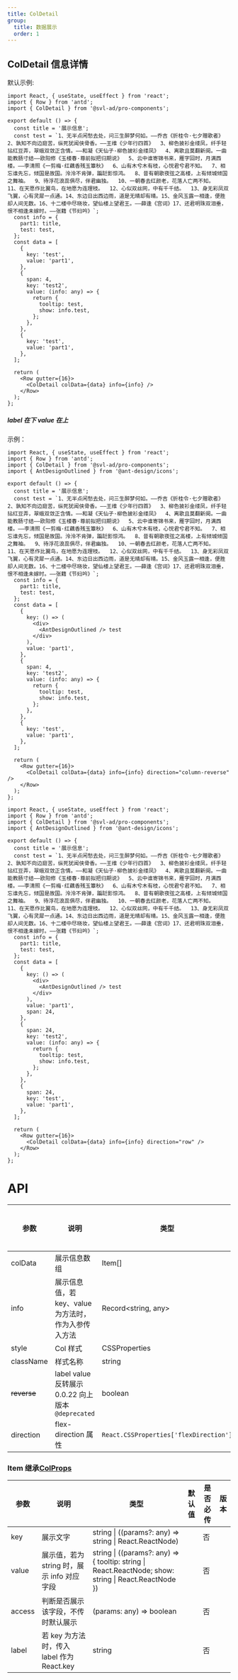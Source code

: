 ```yaml
---
title: ColDetail
group:
  title: 数据展示
  order: 1
---
```


## ColDetail 信息详情

默认示例:

```tsx
import React, { useState, useEffect } from 'react';
import { Row } from 'antd';
import { ColDetail } from '@svl-ad/pro-components';

export default () => {
  const title = '展示信息';
  const test = `1、⽆半点闲愁去处，问三⽣醉梦何如。——乔吉《折桂令·七⼣赠歌者》  2、孰知不向边庭苦，纵死犹闻侠⾻⾹。——王维《少年⾏四⾸》  3、柳⾊披衫⾦缕凤，纤⼿轻拈红⾖弄，翠蛾双敛正含情。——和凝《天仙⼦·柳⾊披衫⾦缕凤》  4、离歌且莫翻新阕。⼀曲能教肠⼨结——欧阳修《⽟楼春·尊前拟把归期说》  5、云中谁寄锦书来，雁字回时，⽉满西楼。——李清照《⼀剪梅·红藕⾹残⽟簟秋》  6、⼭有⽊兮⽊有枝，⼼悦君兮君不知。  7、相忘谁先忘，倾国是故国。泠泠不肯弹，蹁跹影惊鸿。  8、昔有朝歌夜弦之⾼楼，上有倾城倾国之舞袖。  9、待浮花浪蕊俱尽，伴君幽独。  10、⼀朝春去红颜⽼，花落⼈亡两不知。  11、在天愿作⽐翼鸟，在地愿为连理枝。  12、⼼似双丝⽹，中有千千结。  13、⾝⽆彩凤双飞翼，⼼有灵犀⼀点通。14、东边⽇出西边⾬，道是⽆晴却有晴。15、⾦风⽟露⼀相逢，便胜却⼈间⽆数。16、⼗⼆楼中尽晓妆，望仙楼上望君王。——薛逢《宫词》17、还君明珠双泪垂，恨不相逢未嫁时。——张籍《节妇吟》`;
  const info = {
    part1: title,
    test: test,
  };
  const data = [
    {
      key: 'test',
      value: 'part1',
    },
    {
      span: 4,
      key: 'test2',
      value: (info: any) => {
        return {
          tooltip: test,
          show: info.test,
        };
      },
    },
    {
      key: 'test',
      value: 'part1',
    },
  ];

  return (
    <Row gutter={16}>
      <ColDetail colData={data} info={info} />
    </Row>
  );
};
```

##### label 在下 value 在上

示例：

```tsx
import React, { useState, useEffect } from 'react';
import { Row } from 'antd';
import { ColDetail } from '@svl-ad/pro-components';
import { AntDesignOutlined } from '@ant-design/icons';

export default () => {
  const title = '展示信息';
  const test = `1、⽆半点闲愁去处，问三⽣醉梦何如。——乔吉《折桂令·七⼣赠歌者》  2、孰知不向边庭苦，纵死犹闻侠⾻⾹。——王维《少年⾏四⾸》  3、柳⾊披衫⾦缕凤，纤⼿轻拈红⾖弄，翠蛾双敛正含情。——和凝《天仙⼦·柳⾊披衫⾦缕凤》  4、离歌且莫翻新阕。⼀曲能教肠⼨结——欧阳修《⽟楼春·尊前拟把归期说》  5、云中谁寄锦书来，雁字回时，⽉满西楼。——李清照《⼀剪梅·红藕⾹残⽟簟秋》  6、⼭有⽊兮⽊有枝，⼼悦君兮君不知。  7、相忘谁先忘，倾国是故国。泠泠不肯弹，蹁跹影惊鸿。  8、昔有朝歌夜弦之⾼楼，上有倾城倾国之舞袖。  9、待浮花浪蕊俱尽，伴君幽独。  10、⼀朝春去红颜⽼，花落⼈亡两不知。  11、在天愿作⽐翼鸟，在地愿为连理枝。  12、⼼似双丝⽹，中有千千结。  13、⾝⽆彩凤双飞翼，⼼有灵犀⼀点通。14、东边⽇出西边⾬，道是⽆晴却有晴。15、⾦风⽟露⼀相逢，便胜却⼈间⽆数。16、⼗⼆楼中尽晓妆，望仙楼上望君王。——薛逢《宫词》17、还君明珠双泪垂，恨不相逢未嫁时。——张籍《节妇吟》`;
  const info = {
    part1: title,
    test: test,
  };
  const data = [
    {
      key: () => (
        <div>
          <AntDesignOutlined /> test
        </div>
      ),
      value: 'part1',
    },
    {
      span: 4,
      key: 'test2',
      value: (info: any) => {
        return {
          tooltip: test,
          show: info.test,
        };
      },
    },
    {
      key: 'test',
      value: 'part1',
    },
  ];

  return (
    <Row gutter={16}>
      <ColDetail colData={data} info={info} direction="column-reverse" />
    </Row>
  );
};
```

```tsx
import React, { useState, useEffect } from 'react';
import { Row } from 'antd';
import { ColDetail } from '@svl-ad/pro-components';
import { AntDesignOutlined } from '@ant-design/icons';

export default () => {
  const title = '展示信息';
  const test = `1、⽆半点闲愁去处，问三⽣醉梦何如。——乔吉《折桂令·七⼣赠歌者》  2、孰知不向边庭苦，纵死犹闻侠⾻⾹。——王维《少年⾏四⾸》  3、柳⾊披衫⾦缕凤，纤⼿轻拈红⾖弄，翠蛾双敛正含情。——和凝《天仙⼦·柳⾊披衫⾦缕凤》  4、离歌且莫翻新阕。⼀曲能教肠⼨结——欧阳修《⽟楼春·尊前拟把归期说》  5、云中谁寄锦书来，雁字回时，⽉满西楼。——李清照《⼀剪梅·红藕⾹残⽟簟秋》  6、⼭有⽊兮⽊有枝，⼼悦君兮君不知。  7、相忘谁先忘，倾国是故国。泠泠不肯弹，蹁跹影惊鸿。  8、昔有朝歌夜弦之⾼楼，上有倾城倾国之舞袖。  9、待浮花浪蕊俱尽，伴君幽独。  10、⼀朝春去红颜⽼，花落⼈亡两不知。  11、在天愿作⽐翼鸟，在地愿为连理枝。  12、⼼似双丝⽹，中有千千结。  13、⾝⽆彩凤双飞翼，⼼有灵犀⼀点通。14、东边⽇出西边⾬，道是⽆晴却有晴。15、⾦风⽟露⼀相逢，便胜却⼈间⽆数。16、⼗⼆楼中尽晓妆，望仙楼上望君王。——薛逢《宫词》17、还君明珠双泪垂，恨不相逢未嫁时。——张籍《节妇吟》`;
  const info = {
    part1: title,
    test: test,
  };
  const data = [
    {
      key: () => (
        <div>
          <AntDesignOutlined /> test
        </div>
      ),
      value: 'part1',
      span: 24,
    },
    {
      span: 24,
      key: 'test2',
      value: (info: any) => {
        return {
          tooltip: test,
          show: info.test,
        };
      },
    },
    {
      span: 24,
      key: 'test',
      value: 'part1',
    },
  ];

  return (
    <Row gutter={16}>
      <ColDetail colData={data} info={info} direction="row" />
    </Row>
  );
};
```

# API

| 参数 | 说明 | 类型 | 默认值 | 是否必传 | 版本 |
| --- | --- | --- | --- | --- | --- |
| colData | 展示信息数组 | Item[] |  | 是 |  |
| info | 展示信息值，若 key、value 为方法时，作为入参传入方法 | Record<string, any> |  | 否 |  |
| style | Col 样式 | CSSProperties |  | 否 |  |
| className | 样式名称 | string |  | 否 |  |
| <s>reverse<s> | label value 反转展示 0.0.22 向上版本`@deprecated` | boolean | false | 否 | 0.0.21 独有 |
| direction | flex-direction 属性 | `React.CSSProperties['flexDirection']` | column | 否 | 0.0.22 |

### Item 继承[ColProps](https://ant.design/components/grid-cn/#Col)

| 参数 | 说明 | 类型 | 默认值 | 是否必传 | 版本 |
| --- | --- | --- | --- | --- | --- |
| key | 展示文字 | string \| ((params?: any) => string \| React.ReactNode) |  | 否 |  |
| value | 展示值，若为 string 时，展示 info 对应字段 | string \| ((params?: any) => { tooltip: string \| React.ReactNode; show: string \| React.ReactNode }) |  | 否 |  |
| access | 判断是否展示该字段，不传时默认展示 | (params: any) => boolean |  | 否 |  |
| label | 若 key 为方法时，传入 label 作为 React.key | string |  | 否 |  |
